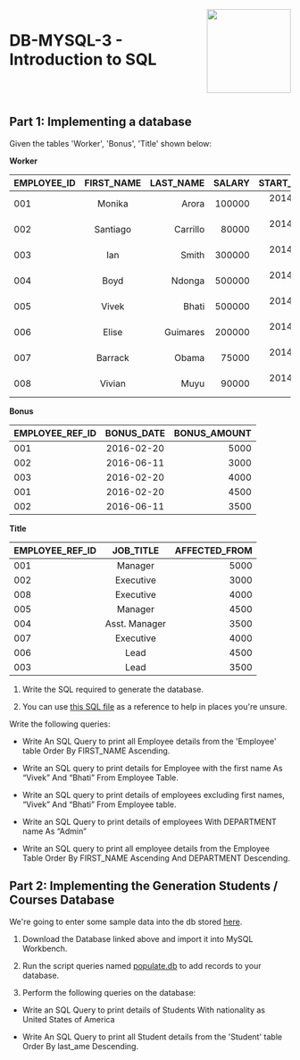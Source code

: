 
<img align="right" width="150" height="150" src="https://media-exp1.licdn.com/dms/image/C4E0BAQF7BYCCZt5epw/company-logo_200_200/0?e=2159024400&v=beta&t=qUAFP9bUgBEEXGVQYpUXW1J_OiP8e0r4rFBpqp8OrxA">

# DB-MYSQL-3 - Introduction to SQL

 <br/>
 <br/>


## Part 1: Implementing a database

Given the tables 'Worker', 'Bonus', 'Title' shown below:

**Worker**

|  EMPLOYEE_ID  | FIRST_NAME    | LAST_NAME    | SALARY  | START_DATE | DEPARTMENT |
| ------------- |:-------------:| ------------:|--------:|-----------:|-----------:|
|    001	      |   Monika      |	Arora	       | 100000  | 2014-02-20 |	HR         |
|    002        |  	Santiago    | Carrillo     | 80000   | 2014-06-11 |	Admin      |
|    003        | 	Ian         |	Smith        | 300000	 | 2014-02-20 |	HR         |
|    004        | 	Boyd        |	Ndonga       | 500000  | 2014-02-20 |	Admin      |
|    005	      |   Vivek       | Bhati        | 500000	 | 2014-06-11 | Admin      |
|    006	      |   Elise	      | Guimares	   | 200000	 | 2014-06-11 |	Account    |
|    007	      |   Barrack	    | Obama	       | 75000	 | 2014-01-20 |	Account    |
|    008	      |   Vivian  	  | Muyu 	       | 90000	 | 2014-04-11 |	Admin      |

**Bonus**

|  EMPLOYEE_REF_ID  | BONUS_DATE    | BONUS_AMOUNT |
| ----------------- |:-------------:| ------------:|
|    001	          |   2016-02-20  |	5000	       |
|    002            |  	2016-06-11  | 3000         |
|    003            | 	2016-02-20  |	4000         |
|    001            | 	2016-02-20  |	4500         |
|    002	          |   2016-06-11  | 3500         |

 **Title**

|  EMPLOYEE_REF_ID  | JOB_TITLE        | AFFECTED_FROM |
| ----------------- |:----------------:| -------------:|
|    001	          |   Manager        |	5000	       |
|    002            |  	Executive      |  3000         |
|    008            | 	Executive      |	4000         |
|    005            | 	Manager        |	4500         |
|    004	          |   Asst. Manager  |  3500         |
|    007            | 	Executive      |	4000         |
|    006            | 	Lead           |	4500         |
|    003	          |   Lead           |  3500         |

1. Write the SQL required to generate the database.

2. You can use [this SQL file](https://drive.google.com/open?id=1hJm0CV5DoJ9Vh4hXgrv7WHf4_ycgf5te) as a reference to help in places you're unsure.  

Write the following queries:

 - Write An SQL Query to print all Employee details from the 'Employee' table Order By FIRST_NAME Ascending.

 - Write an SQL query to print details for Employee with the first name As “Vivek” And “Bhati” From Employee Table.

 - Write an SQL query to print details of employees excluding first names, “Vivek” And “Bhati” From Employee table.

 - Write an SQL Query to print details of employees With DEPARTMENT name As “Admin”

 - Write an SQL query to print all employee details from the Employee Table Order By FIRST_NAME Ascending And DEPARTMENT Descending.




## Part 2: Implementing the Generation Students / Courses Database
We're going to enter some sample data into the db stored [here](https://drive.google.com/open?id=1QZCDKpxO_lbO7J5y2Q8A4OPbklUvv-M-).

1. Download the Database linked above and import it into MySQL Workbench.

2. Run the script queries named [populate.db](https://drive.google.com/open?id=1uI1F5fp4FTVDGlIAxBsJpGQy3BPJkJ3f) to add records to your database.

3. Perform the following queries on the database:  

 - Write an SQL Query to print details of Students With nationality as United States of America

 - Write An SQL Query to print all Student details from the 'Student' table Order By last_ame Descending.
